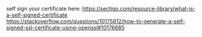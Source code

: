 self sign your certificate here: https://sectigo.com/resource-library/what-is-a-self-signed-certificate
https://stackoverflow.com/questions/10175812/how-to-generate-a-self-signed-ssl-certificate-using-openssl#10176685